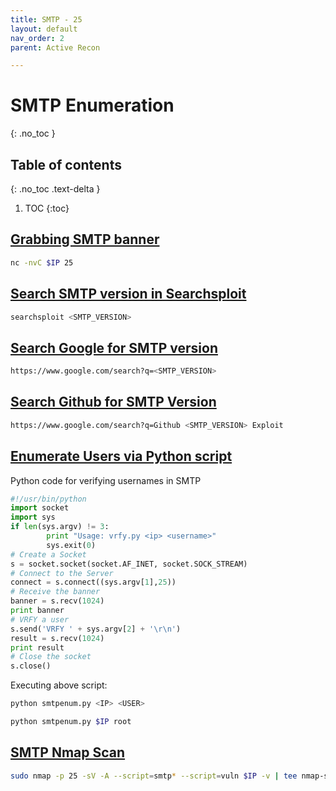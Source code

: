 ```yaml
---
title: SMTP - 25
layout: default
nav_order: 2
parent: Active Recon

---
```


# SMTP Enumeration
{: .no_toc }

## Table of contents
{: .no_toc .text-delta }
1. TOC
{:toc}

## **<ins>Grabbing SMTP banner</ins>**
```bash
nc -nvC $IP 25
```
## **<ins>Search SMTP version in Searchsploit</ins>**
```bash
searchsploit <SMTP_VERSION>
```

## **<ins>Search Google for SMTP version</ins>**
```bash
https://www.google.com/search?q=<SMTP_VERSION>
```

## **<ins>Search Github for SMTP Version</ins>**
```bash
https://www.google.com/search?q=Github <SMTP_VERSION> Exploit
```

## **<ins>Enumerate Users via Python script</ins>**
Python code for verifying usernames in SMTP
```python
#!/usr/bin/python
import socket
import sys
if len(sys.argv) != 3:
        print "Usage: vrfy.py <ip> <username>"
        sys.exit(0)
# Create a Socket
s = socket.socket(socket.AF_INET, socket.SOCK_STREAM)
# Connect to the Server
connect = s.connect((sys.argv[1],25))
# Receive the banner
banner = s.recv(1024)
print banner
# VRFY a user
s.send('VRFY ' + sys.argv[2] + '\r\n')
result = s.recv(1024)
print result
# Close the socket
s.close()
```

Executing above script: 
```bash
python smtpenum.py <IP> <USER>

python smtpenum.py $IP root
```


## **<ins>SMTP Nmap Scan</ins>**
```bash
sudo nmap -p 25 -sV -A --script=smtp* --script=vuln $IP -v | tee nmap-smtp.txt
```